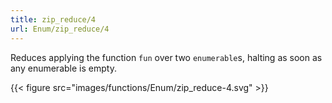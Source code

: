 ```yaml
---
title: zip_reduce/4
url: Enum/zip_reduce/4
---
```


Reduces applying the function `fun` over two `enumerable`s, halting as soon as any enumerable is empty.

{{< figure src="images/functions/Enum/zip_reduce-4.svg" >}}

